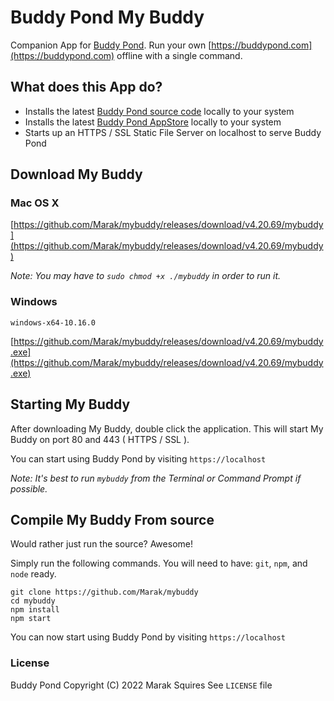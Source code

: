 # Buddy Pond My Buddy

Companion App for [Buddy Pond](https://buddypond.com). 
Run your own [https://buddypond.com](https://buddypond.com) offline with a single command.

## What does this App do?
  - Installs the latest [Buddy Pond source code](https://github.com/marak/buddypond) locally to your system
  - Installs the latest [Buddy Pond AppStore](https://github.com/marak/buddypond-appstore) locally to your system
  - Starts up an HTTPS / SSL Static File Server on localhost to serve Buddy Pond

## Download My Buddy

### Mac OS X

[https://github.com/Marak/mybuddy/releases/download/v4.20.69/mybuddy](https://github.com/Marak/mybuddy/releases/download/v4.20.69/mybuddy)

*Note: You may have to `sudo chmod +x ./mybuddy` in order to run it.*

### Windows

`windows-x64-10.16.0`

[https://github.com/Marak/mybuddy/releases/download/v4.20.69/mybuddy.exe](https://github.com/Marak/mybuddy/releases/download/v4.20.69/mybuddy.exe)

## Starting My Buddy

After downloading My Buddy, double click the application. This will start My Buddy on port 80 and 443 ( HTTPS / SSL ).

You can start using Buddy Pond by visiting `https://localhost`

*Note: It's best to run `mybuddy` from the Terminal or Command Prompt if possible.*

## Compile My Buddy From source 

Would rather just run the source? Awesome!

Simply run the following commands. You will need to have: `git`, `npm`, and `node` ready.

```
git clone https://github.com/Marak/mybuddy
cd mybuddy
npm install
npm start
```

You can now start using Buddy Pond by visiting `https://localhost`

### License
Buddy Pond Copyright (C) 2022 Marak Squires
See `LICENSE` file